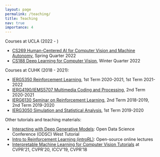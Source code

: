 ```yaml
---
layout: page
permalink: /teaching/
title: Teaching
nav: true
importance: 4
---
```

Courses at UCLA (2022 - )
<div>
		<ul>
            <li><a href="https://bruinlearn.ucla.edu/courses/129743">CS269 Human-Centered AI for Computer Vision and Machine Autonomy</a>, Spring Quarter 2022</li>
            <li><a href="https://bruinlearn.ucla.edu/courses/111828">CS188 Deep Learning for Computer Vision</a>, Winter Quarter 2022</li>
        </ul>
</div>
Courses at CUHK (2018 - 2021):
<div>
        <ul>
			<li><a href="https://cuhkrlcourse.github.io/">IERG5350 Reinforcement Learning</a>, 1st Term 2020-2021, 1st Term 2021-2022</li>
			<li><a href="http://bzhou.ie.cuhk.edu.hk/teaching/ierg4190iems5707/">IERG4190/IEMS5707 Multimedia Coding and Processing</a>, 2nd Term 2020-2021</li>
			<li><a href="https://cuhkrlcourse.github.io/2019spring/index.html">IERG6130 Seminar on Reinforcement Learning</a>, 2nd Term 2018-2019, 2nd Term 2019-2020</li>
			<li><a href="archive/ierg3050.htm">IERG3050 Simulation and Statistical Analysis</a>, 1st Term 2019-2020</li>
        </ul>
</div>
Other tutorials and teaching materials:
<div>
        <ul>
			<li><a href="https://github.com/zhoubolei/introGM">Interacting with Deep Generative Models</a>: Open Data Science Conference (ODSC) West Tutorial</li>
			<li><a href="https://github.com/zhoubolei/introRL">Intro to Reinforcement Learning (introRL)</a>: Open-source online lectures</li>
			<li><a href="https://interpretablevision.github.io/">Interpretable Machine Learning for Computer Vision Tutorials</a> at CVPR'21, CVPR'20, ICCV'19, CVPR'18</li>
		</ul>
</div>
